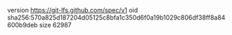 version https://git-lfs.github.com/spec/v1
oid sha256:570a825d187204d05125c8bfa1c350d6f0a19b1029c806df38ff8a84600b9deb
size 62987
